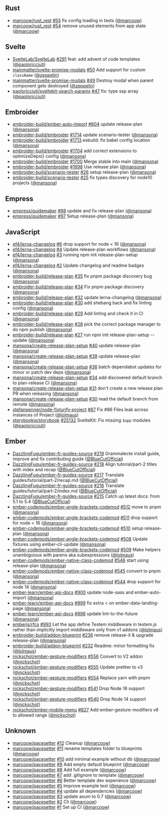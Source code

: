 ## Rust

- [marcoow/rust_rest] [#55](https://github.com/marcoow/rust_rest/pull/55) fix
  config loading in tests ([@marcoow])
- [marcoow/rust_rest] [#54](https://github.com/marcoow/rust_rest/pull/54) remove
  unused elements from app state ([@marcoow])

## Svelte

- [SvelteLab/SvelteLab] [#291](https://github.com/SvelteLab/SvelteLab/pull/291)
  feat: add advent of code templates ([@paoloricciuti])
- [mainmatter/svelte-promise-modals]
  [#50](https://github.com/mainmatter/svelte-promise-modals/pull/50) Add support
  for custom `className` ([@zeppelin])
- [mainmatter/svelte-promise-modals]
  [#49](https://github.com/mainmatter/svelte-promise-modals/pull/49) Destroy
  modal when parent component gets destroyed ([@zeppelin])
- [paoloricciuti/sveltekit-search-params]
  [#47](https://github.com/paoloricciuti/sveltekit-search-params/pull/47) fix:
  type ssp array ([@paoloricciuti])

## Embroider

- [embroider-build/ember-auto-import]
  [#604](https://github.com/embroider-build/ember-auto-import/pull/604) update
  release-plan ([@mansona])
- [embroider-build/embroider]
  [#1714](https://github.com/embroider-build/embroider/pull/1714) update
  scenario-tester ([@mansona])
- [embroider-build/embroider]
  [#1713](https://github.com/embroider-build/embroider/pull/1713) esbuild: fix
  babel config location ([@mansona])
- [embroider-build/embroider]
  [#1704](https://github.com/embroider-build/embroider/pull/1704) add correct
  extensions to optimizeDeps() config ([@mansona])
- [embroider-build/embroider]
  [#1700](https://github.com/embroider-build/embroider/pull/1700) Merge stable
  into main ([@mansona])
- [embroider-build/embroider]
  [#1698](https://github.com/embroider-build/embroider/pull/1698) Use release
  plan ([@mansona])
- [embroider-build/scenario-tester]
  [#26](https://github.com/embroider-build/scenario-tester/pull/26) setup
  release-plan ([@mansona])
- [embroider-build/scenario-tester]
  [#25](https://github.com/embroider-build/scenario-tester/pull/25) fix types
  discovery for node10 projects ([@mansona])

## Empress

- [empress/guidemaker] [#98](https://github.com/empress/guidemaker/pull/98)
  update and fix release-plan ([@mansona])
- [empress/guidemaker] [#97](https://github.com/empress/guidemaker/pull/97)
  Setup release-plan ([@mansona])

## JavaScript

- [ef4/lerna-changelog] [#6](https://github.com/ef4/lerna-changelog/pull/6) drop
  support for node < 16 ([@mansona])
- [ef4/lerna-changelog] [#4](https://github.com/ef4/lerna-changelog/pull/4)
  Update release-plan workflows ([@mansona])
- [ef4/lerna-changelog] [#3](https://github.com/ef4/lerna-changelog/pull/3)
  running npm init release-plan-setup ([@mansona])
- [ef4/lerna-changelog] [#2](https://github.com/ef4/lerna-changelog/pull/2)
  Update changelog and readme badges ([@mansona])
- [embroider-build/release-plan]
  [#35](https://github.com/embroider-build/release-plan/pull/35) fix pnpm
  package discovery bug ([@mansona])
- [embroider-build/release-plan]
  [#34](https://github.com/embroider-build/release-plan/pull/34) Fix pnpm
  package discovery ([@mansona])
- [embroider-build/release-plan]
  [#32](https://github.com/embroider-build/release-plan/pull/32) update
  lerna-changelog ([@mansona])
- [embroider-build/release-plan]
  [#30](https://github.com/embroider-build/release-plan/pull/30) add shebang
  back and fix linting config ([@mansona])
- [embroider-build/release-plan]
  [#29](https://github.com/embroider-build/release-plan/pull/29) Add linting and
  check it in CI ([@mansona])
- [embroider-build/release-plan]
  [#28](https://github.com/embroider-build/release-plan/pull/28) pick the
  correct package manager to do npm publish ([@mansona])
- [embroider-build/release-plan]
  [#27](https://github.com/embroider-build/release-plan/pull/27) run npm init
  release-plan-setup --update ([@mansona])
- [mansona/create-release-plan-setup]
  [#40](https://github.com/mansona/create-release-plan-setup/pull/40) update
  release-plan ([@mansona])
- [mansona/create-release-plan-setup]
  [#39](https://github.com/mansona/create-release-plan-setup/pull/39) update
  release-plan ([@mansona])
- [mansona/create-release-plan-setup]
  [#36](https://github.com/mansona/create-release-plan-setup/pull/36) batch
  dependabot updates for minor or patch dev deps ([@mansona])
- [mansona/create-release-plan-setup]
  [#34](https://github.com/mansona/create-release-plan-setup/pull/34) add
  discovered default branch to plan-release CI ([@mansona])
- [mansona/create-release-plan-setup]
  [#31](https://github.com/mansona/create-release-plan-setup/pull/31) don't
  create a new release plan PR when releasing ([@mansona])
- [mansona/create-release-plan-setup]
  [#30](https://github.com/mansona/create-release-plan-setup/pull/30) read the
  default branch from remote ([@mansona])
- [stefanpenner/node-fixturify-project]
  [#87](https://github.com/stefanpenner/node-fixturify-project/pull/87) Fix #86
  Files leak across instances of Project ([@lolmaus])
- [storybookjs/storybook]
  [#25132](https://github.com/storybookjs/storybook/pull/25132) SvelteKit: Fix
  missing `$app` modules ([@paoloricciuti])

## Ember

- [DazzlingFugu/ember-fr-guides-source]
  [#219](https://github.com/DazzlingFugu/ember-fr-guides-source/pull/219)
  Grammalecte install guide, improve and fix contributing guide
  ([@BlueCutOfficial])
- [DazzlingFugu/ember-fr-guides-source]
  [#218](https://github.com/DazzlingFugu/ember-fr-guides-source/pull/218) Align
  tutorial/part-2 titles with index and recap ([@BlueCutOfficial])
- [DazzlingFugu/ember-fr-guides-source]
  [#217](https://github.com/DazzlingFugu/ember-fr-guides-source/pull/217)
  Translate guides/tutorial/part-2/recap.md ([@BlueCutOfficial])
- [DazzlingFugu/ember-fr-guides-source]
  [#216](https://github.com/DazzlingFugu/ember-fr-guides-source/pull/216)
  Translate guides/tutorial/part-2/index.md ([@BlueCutOfficial])
- [DazzlingFugu/ember-fr-guides-source]
  [#215](https://github.com/DazzlingFugu/ember-fr-guides-source/pull/215) Catch
  up latest docs: from 5.1 to 5.4 ([@BlueCutOfficial])
- [ember-codemods/ember-angle-brackets-codemod]
  [#512](https://github.com/ember-codemods/ember-angle-brackets-codemod/pull/512)
  move to pnpm ([@mansona])
- [ember-codemods/ember-angle-brackets-codemod]
  [#511](https://github.com/ember-codemods/ember-angle-brackets-codemod/pull/511)
  drop support for node < 16 ([@mansona])
- [ember-codemods/ember-angle-brackets-codemod]
  [#510](https://github.com/ember-codemods/ember-angle-brackets-codemod/pull/510)
  setup release-plan ([@mansona])
- [ember-codemods/ember-angle-brackets-codemod]
  [#508](https://github.com/ember-codemods/ember-angle-brackets-codemod/pull/508)
  Update fixtures using ember-cli-update ([@mansona])
- [ember-codemods/ember-angle-brackets-codemod]
  [#509](https://github.com/ember-codemods/ember-angle-brackets-codemod/pull/509)
  Make helpers unambiguious with parens aka subexpressions ([@lolmaus])
- [ember-codemods/ember-native-class-codemod]
  [#546](https://github.com/ember-codemods/ember-native-class-codemod/pull/546)
  start using release-plan ([@mansona])
- [ember-codemods/ember-native-class-codemod]
  [#545](https://github.com/ember-codemods/ember-native-class-codemod/pull/545)
  convert to pnpm ([@mansona])
- [ember-codemods/ember-native-class-codemod]
  [#544](https://github.com/ember-codemods/ember-native-class-codemod/pull/544)
  drop support for node 14 ([@mansona])
- [ember-learn/ember-api-docs]
  [#900](https://github.com/ember-learn/ember-api-docs/pull/900) update
  node-sass and ember-auto-import ([@mansona])
- [ember-learn/ember-api-docs]
  [#899](https://github.com/ember-learn/ember-api-docs/pull/899) fix extra < on
  ember-data-landing-page ([@mansona])
- [ember-learn/ember-api-docs]
  [#898](https://github.com/ember-learn/ember-api-docs/pull/898) update
  lint-to-the-future ([@mansona])
- [emberjs/rfcs] [#993](https://github.com/emberjs/rfcs/pull/993) Let the app
  define Testem middleware in testem.js rather than implicitly import middleware
  only from v1 addons ([@lolmaus])
- [embroider-build/addon-blueprint]
  [#236](https://github.com/embroider-build/addon-blueprint/pull/236) remove
  release-it & upgrade release-plan ([@mansona])
- [embroider-build/addon-blueprint]
  [#232](https://github.com/embroider-build/addon-blueprint/pull/232) Readme:
  minor formatting fix ([@lolmaus])
- [nickschot/ember-gesture-modifiers]
  [#556](https://github.com/nickschot/ember-gesture-modifiers/pull/556) Convert
  to V2 addon ([@nickschot])
- [nickschot/ember-gesture-modifiers]
  [#555](https://github.com/nickschot/ember-gesture-modifiers/pull/555) Update
  prettier to v3 ([@nickschot])
- [nickschot/ember-gesture-modifiers]
  [#554](https://github.com/nickschot/ember-gesture-modifiers/pull/554) Replace
  yarn with pnpm ([@nickschot])
- [nickschot/ember-gesture-modifiers]
  [#541](https://github.com/nickschot/ember-gesture-modifiers/pull/541) Drop
  Node 16 support ([@nickschot])
- [nickschot/ember-gesture-modifiers]
  [#540](https://github.com/nickschot/ember-gesture-modifiers/pull/540) Drop
  Node 14 support ([@nickschot])
- [nickschot/ember-mobile-menu]
  [#827](https://github.com/nickschot/ember-mobile-menu/pull/827) Add
  ember-gesture-modifiers v6 to allowed range ([@nickschot])

## Unknown

- [marcoow/pacesetter] [#12](https://github.com/marcoow/pacesetter/pull/12)
  Cleanup ([@marcoow])
- [marcoow/pacesetter] [#11](https://github.com/marcoow/pacesetter/pull/11)
  rename templates folder to blueprints ([@marcoow])
- [marcoow/pacesetter] [#10](https://github.com/marcoow/pacesetter/pull/10) add
  minimal example without db ([@marcoow])
- [marcoow/pacesetter] [#9](https://github.com/marcoow/pacesetter/pull/9) Add
  empty default blueprint ([@marcoow])
- [marcoow/pacesetter] [#8](https://github.com/marcoow/pacesetter/pull/8) Add
  full example ([@marcoow])
- [marcoow/pacesetter] [#7](https://github.com/marcoow/pacesetter/pull/7) add
  .gitignore to template ([@marcoow])
- [marcoow/pacesetter] [#6](https://github.com/marcoow/pacesetter/pull/6) Better
  template dev experience ([@marcoow])
- [marcoow/pacesetter] [#5](https://github.com/marcoow/pacesetter/pull/5)
  Improve example test ([@marcoow])
- [marcoow/pacesetter] [#4](https://github.com/marcoow/pacesetter/pull/4) update
  all dependencies ([@marcoow])
- [marcoow/pacesetter] [#3](https://github.com/marcoow/pacesetter/pull/3) update
  axum to 0.7 ([@marcoow])
- [marcoow/pacesetter] [#2](https://github.com/marcoow/pacesetter/pull/2) Cli
  ([@marcoow])
- [marcoow/pacesetter] [#1](https://github.com/marcoow/pacesetter/pull/1) Set up
  CI ([@marcoow])

[@BlueCutOfficial]: https://github.com/BlueCutOfficial
[@lolmaus]: https://github.com/lolmaus
[@mansona]: https://github.com/mansona
[@marcoow]: https://github.com/marcoow
[@nickschot]: https://github.com/nickschot
[@paoloricciuti]: https://github.com/paoloricciuti
[@zeppelin]: https://github.com/zeppelin
[DazzlingFugu/ember-fr-guides-source]:
  https://github.com/DazzlingFugu/ember-fr-guides-source
[SvelteLab/SvelteLab]: https://github.com/SvelteLab/SvelteLab
[ef4/lerna-changelog]: https://github.com/ef4/lerna-changelog
[ember-codemods/ember-angle-brackets-codemod]:
  https://github.com/ember-codemods/ember-angle-brackets-codemod
[ember-codemods/ember-native-class-codemod]:
  https://github.com/ember-codemods/ember-native-class-codemod
[ember-learn/ember-api-docs]: https://github.com/ember-learn/ember-api-docs
[emberjs/rfcs]: https://github.com/emberjs/rfcs
[embroider-build/addon-blueprint]:
  https://github.com/embroider-build/addon-blueprint
[embroider-build/ember-auto-import]:
  https://github.com/embroider-build/ember-auto-import
[embroider-build/embroider]: https://github.com/embroider-build/embroider
[embroider-build/release-plan]: https://github.com/embroider-build/release-plan
[embroider-build/scenario-tester]:
  https://github.com/embroider-build/scenario-tester
[empress/guidemaker]: https://github.com/empress/guidemaker
[mainmatter/svelte-promise-modals]:
  https://github.com/mainmatter/svelte-promise-modals
[mansona/create-release-plan-setup]:
  https://github.com/mansona/create-release-plan-setup
[marcoow/pacesetter]: https://github.com/marcoow/pacesetter
[marcoow/rust_rest]: https://github.com/marcoow/rust_rest
[nickschot/ember-gesture-modifiers]:
  https://github.com/nickschot/ember-gesture-modifiers
[nickschot/ember-mobile-menu]: https://github.com/nickschot/ember-mobile-menu
[paoloricciuti/sveltekit-search-params]:
  https://github.com/paoloricciuti/sveltekit-search-params
[stefanpenner/node-fixturify-project]:
  https://github.com/stefanpenner/node-fixturify-project
[storybookjs/storybook]: https://github.com/storybookjs/storybook
